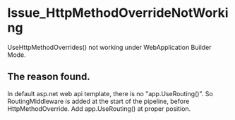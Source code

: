 # Issue_HttpMethodOverrideNotWorking
UseHttpMethodOverrides() not working under WebApplication Builder Mode.

## The reason found.
In default asp.net web api template, there is no "app.UseRouting()". So RoutingMiddleware is added at the start of the pipeline, before HttpMethodOverride.
Add app.UseRouting() at proper position.
